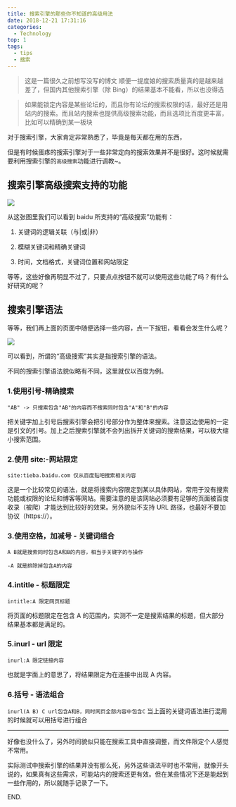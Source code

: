 ```yaml
---
title: 搜索引擎的那些你不知道的高级用法
date: 2018-12-21 17:31:16
categories:
  - Technology
top: 1
tags:
  - tips
  - 搜索
---
```


> 这是一篇很久之前想写没写的博文
> 顺便一提度娘的搜索质量真的是越来越差了，但国内其他搜索引擎（除 Bing）的结果基本不能看，所以也没得选

> 如果能锁定内容是某些论坛的，而且你有论坛的搜索权限的话，最好还是用站内的搜索。而且站内搜索也提供高级搜索功能，而且选项比百度更丰富，比如可以精确到某一板块

对于搜索引擎，大家肯定非常熟悉了，毕竟是每天都在用的东西，

但是有时候蛋疼的搜索引擎对于一些非常定向的搜索效果并不是很好。这时候就需要利用搜索引擎的`高级搜索`功能进行调教~。

<!--more-->

## 搜索引擎高级搜索支持的功能

![](https://i.loli.net/2019/04/13/5cb17d2e5b533.png)

从这张图里我们可以看到 baidu 所支持的“高级搜索”功能有：

1. 关键词的逻辑关联（与|或|非）

2. 模糊关键词和精确关键词

3. 时间，文档格式，关键词位置和网站限定

等等，这些好像再明显不过了，只要点点按钮不就可以使用这些功能了吗？有什么好研究的呢？

## 搜索引擎语法

等等，我们再上面的页面中随便选择一些内容，点一下按钮，看看会发生什么呢？

![](https://i.loli.net/2019/04/13/5cb17f05566e4.png)

可以看到，所谓的“高级搜索”其实是指搜索引擎的语法。

不同的搜索引擎语法貌似略有不同，这里就仅以百度为例。

### 1.使用引号-精确搜索

`"AB" -> 只搜索包含"AB"的内容而不搜索同时包含"A"和"B"的内容`

把关键字加上引号后搜索引擎会把引号部分作为整体来搜索。注意这边使用的一定是引文的引号。加上之后搜索引擎就不会列出拆开关键词的搜索结果，可以极大缩小搜索范围。

### 2.使用 site:-网站限定

`site:tieba.baidu.com 仅从百度贴吧搜索相关内容`

这是一个比较常见的语法，就是将搜索内容限定到某以具体网站，常用于没有搜索功能或权限的论坛和博客等网站。需要注意的是该网站必须要有足够的页面被百度收录（被爬）才能达到比较好的效果。另外貌似不支持 URL 路径，也最好不要加协议（https://）。

### 3.使用空格，加减号 - 关键词组合

`A B就是搜索同时包含A和B的内容，相当于关键字的与操作`

`-A 就是排除掉包含A的内容`

### 4.intitle - 标题限定

`intitle:A 限定网页标题`

将页面的标题限定在包含 A 的范围内，实测不一定是搜索结果的标题，但大部分结果基本都是满足的。

### 5.inurl - url 限定

`inurl:A 限定链接内容`

也就是字面上的意思了，将结果限定为在连接中出现 A 内容。

### 6.括号 - 语法组合

`inurl(A B) C url包含A和B，同时网页全部内容中包含C`
当上面的关键词语法进行混用的时候就可以用括号进行组合

---

好像也没什么了，另外时间貌似只能在搜索工具中直接调整，而文件限定个人感觉不常用。

实际测试中搜索引擎的结果并没有那么死，另外这些语法平时也不常用，就像开头说的，如果真有这些需求，可能站内的搜索还更有效。但在某些情况下还是能起到一些作用的，所以就随手记录了一下。

END.
